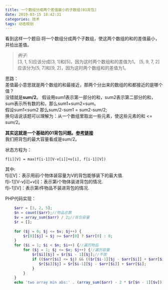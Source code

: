 ```yaml
---
title: 一个数组分成两个差值最小的子数组(01背包)
date: 2019-03-15 18:42:31
categories: 技术
tags: 动态规划
---
```


看到这样一个题目:将一个数组分成两个子数组，使这两个数组的和的差值最小，并给出差值。  

> *例子:*  
> [3, 1, 5]应该分成[3, 1]和[5]，因为这时两个数组和的差值为1。
> [5, 9, 7, 2]应该分为[5, 7]和[9, 2]，因为这时两个数组和的差值为1。

思路：  
差值最小意思就是两个数组的和最接近，那两个分出来的数组的和都接近的是哪个值？  
没错就是**sum/2**。
假设用sum1表示第一部分的和，sum2表示第二部分的和，sum表示所有数的和，那么sum1+sum2=sum。  
假设sum1<sum2 那么sum/2-sum1 = sum2-sum/2;  
换句话说该题可以理解为：从一个数组里取出一些元素，使这些元素的和 <= sum/2。

**其实这就是一个基础的01背包问题。[参考链接](https://zh.wikipedia.org/wiki/%E8%83%8C%E5%8C%85%E9%97%AE%E9%A2%98)**  
我们把背包的最大容量看成是sum/2。  

<!-- more -->  

状态方程为：
```
f[i][V] = max(f[i-1][V-v[i]]+v[i], f[i-1][V]) 
```

其中:  
f[i][V]：表示用前i个物体装容量为V的背包能够装下的最大值.  
f[i-1][V-v[i]]+v[i]：表示第i个物体装进背包的情况.  
f[i-1][V]：表示第i件物品不装进背包的情况.  

PHP代码实现：

```php
    $arr = [3, 2, 5];
    $n = count($arr);//物品总数
    $v = array_sum($arr) / 2;//背包容量
    $r = [];
    
    for ($j = 0; $j <= $v; $j++) {
        $r[0][$j] = $j >= $arr[0] ? $arr[0] : 0;
    }
    for ($i = 1; $i < $n; $i++) {//遍历物品
        for ($j = 1; $j <= $v; $j++) {//遍历容量
            $r[$i][$j] = $r[$i - 1][$j];//不放
            if (($arr[$i] <= $j) && (($r[$i-1][$j - $arr[$i]] + $arr[$i]) > $r[$i][$j])) {//能放
               $r[$i][$j] = $r[$i-1][$j - $arr[$i]] + $arr[$i];
            }
        }
    }
    echo 'two array min abs:' . (array_sum($arr) - 2 * $r[$n - 1][$v]);
```